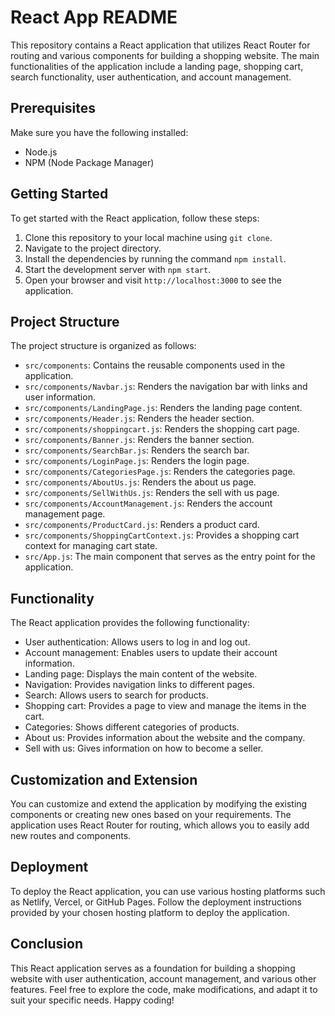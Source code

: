 # React App README

This repository contains a React application that utilizes React Router for routing and various components for building a shopping website. The main functionalities of the application include a landing page, shopping cart, search functionality, user authentication, and account management.

## Prerequisites

Make sure you have the following installed:

- Node.js
- NPM (Node Package Manager)

## Getting Started

To get started with the React application, follow these steps:

1. Clone this repository to your local machine using `git clone`.
2. Navigate to the project directory.
3. Install the dependencies by running the command `npm install`.
4. Start the development server with `npm start`.
5. Open your browser and visit `http://localhost:3000` to see the application.

## Project Structure

The project structure is organized as follows:

- `src/components`: Contains the reusable components used in the application.
- `src/components/Navbar.js`: Renders the navigation bar with links and user information.
- `src/components/LandingPage.js`: Renders the landing page content.
- `src/components/Header.js`: Renders the header section.
- `src/components/shoppingcart.js`: Renders the shopping cart page.
- `src/components/Banner.js`: Renders the banner section.
- `src/components/SearchBar.js`: Renders the search bar.
- `src/components/LoginPage.js`: Renders the login page.
- `src/components/CategoriesPage.js`: Renders the categories page.
- `src/components/AboutUs.js`: Renders the about us page.
- `src/components/SellWithUs.js`: Renders the sell with us page.
- `src/components/AccountManagement.js`: Renders the account management page.
- `src/components/ProductCard.js`: Renders a product card.
- `src/components/ShoppingCartContext.js`: Provides a shopping cart context for managing cart state.
- `src/App.js`: The main component that serves as the entry point for the application.

## Functionality

The React application provides the following functionality:

- User authentication: Allows users to log in and log out.
- Account management: Enables users to update their account information.
- Landing page: Displays the main content of the website.
- Navigation: Provides navigation links to different pages.
- Search: Allows users to search for products.
- Shopping cart: Provides a page to view and manage the items in the cart.
- Categories: Shows different categories of products.
- About us: Provides information about the website and the company.
- Sell with us: Gives information on how to become a seller.

## Customization and Extension

You can customize and extend the application by modifying the existing components or creating new ones based on your requirements. The application uses React Router for routing, which allows you to easily add new routes and components.

## Deployment

To deploy the React application, you can use various hosting platforms such as Netlify, Vercel, or GitHub Pages. Follow the deployment instructions provided by your chosen hosting platform to deploy the application.

## Conclusion

This React application serves as a foundation for building a shopping website with user authentication, account management, and various other features. Feel free to explore the code, make modifications, and adapt it to suit your specific needs. Happy coding!
